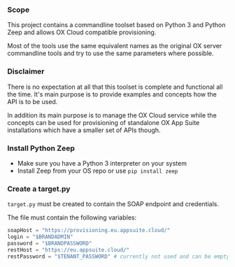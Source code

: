 ### Scope

This project contains a commandline toolset based on Python 3 and Python Zeep and allows OX Cloud compatible provisioning.

Most of the tools use the same equivalent names as the original OX server commandline tools and try to use the same parameters where possible.

### Disclaimer

There is no expectation at all that this toolset is complete and functional all the time. It's main purpose is to provide examples and concepts how the API is to be used.

In addition its main purpose is to manage the OX Cloud service while the concepts can be used for provisioning of standalone OX App Suite installations which have a smaller set of APIs though.


### Install Python Zeep

- Make sure you have a Python 3 interpreter on your system
- Install Zeep from your OS repo or use `pip install zeep`


### Create a target.py

`target.py` must be created to contain the SOAP endpoint and credentials.

The file must contain the following variables:

```python
soapHost = "https://provisioning.eu.appsuite.cloud/"
login = "$BRANDADMIN"
password = "$BRANDPASSWORD"
restHost = "https://eu.appsuite.cloud/"
restPassword = "$TENANT_PASSWORD" # currently not used and can be empty
```